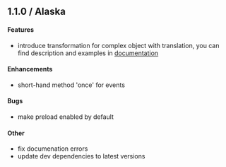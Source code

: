 ## 1.1.0 / Alaska

#### Features
- introduce transformation for complex object with translation, you can find description
and examples in [documentation](http://accetone.github.io/mutant-ng-translate-docs/)

#### Enhancements
- short-hand method 'once' for events

#### Bugs
- make preload enabled by default

#### Other
- fix documenation errors
- update dev dependencies to latest versions
